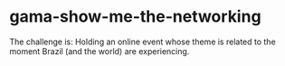# gama-show-me-the-networking
The challenge is: Holding an online event whose theme is related to the moment Brazil (and the world) are experiencing.
